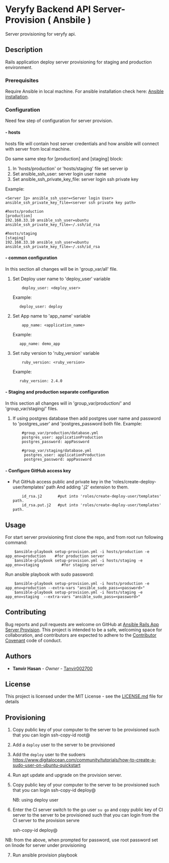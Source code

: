 # Veryfy Backend API Server-Provision ( Ansbile )

Server provisioning for veryfy api.

## Description

Rails application deploy server provisioning for staging and production environment.

### Prerequisites

Require Ansible in local machine.
For ansible installation check here: [Ansible installation](http://docs.ansible.com/ansible/latest/intro_installation.html#installation).

### Configuration

Need few step of configuration for server provision.

#### - hosts

hosts file will contain host server credentials and how ansible will connect with server from local machine.

Do same same step for [production] and [staging] block:

1. In 'hosts/production' or 'hosts/staging' file set server ip
2. Set ansible_ssh_user: server login user name
3. Set ansible_ssh_private_key_file: server login ssh private key

Example:

```
<Server Ip> ansible_ssh_user=<Server login User> ansible_ssh_private_key_file=<server ssh private key path>
```

```
#hosts/production
[production]
192.168.33.10 ansible_ssh_user=ubuntu ansible_ssh_private_key_file=~/.ssh/id_rsa

#hosts/staging
[staging]
192.168.33.10 ansible_ssh_user=ubuntu ansible_ssh_private_key_file=~/.ssh/id_rsa
```

#### - common configuration

In this section all changes will be in 'group_var/all' file.

1. Set Deploy user name to 'deploy_user' variable
   ```
       deploy_user: <deploy_user>
   ```
   Example:
   ```
      deploy_user: deploy
   ```
2. Set App name to 'app_name' variable
   ```
       app_name: <application_name>
   ```
   Example:
   ```
      app_name: demo_app
   ```
3. Set ruby version to 'ruby_version' variable

   ```
       ruby_version: <ruby_version>
   ```

   Example:

   ```
      ruby_version: 2.4.0
   ```

#### - Staging and production separate configuration

In this section all changes will in 'group_var/production/' and 'group_var/staging/' files.

1. If using postgres database then add postgres user name and password to 'postgres_user' and 'postgres_password both file.
   Example:

   ```
       #group_var/production/database.yml
       postgres_user: applicationProduction
       postgres_password: appPassword
   ```

   ```
       #group_var/staging/database.yml
        postgres_user: applicationProduction
        postgres_password: appPassword
   ```

#### - Configure GitHub access key

- Put GitHub access public and private key in the 'roles/create-deploy-user/templates' path And adding '.j2' extension to them.
  ```
      id_rsa.j2       #put into 'roles/create-deploy-user/templates' path.
      id_rsa.put.j2   #put into 'roles/create-deploy-user/templates' path.
  ```

## Usage

For start server provisioning first clone the repo, and from root run following command:

```
    $ansible-playbook setup-provision.yml -i hosts/production -e app_env=production    #for production server
    $ansible-playbook setup-provision.yml -i hosts/staging -e app_env=staging          #for staging server
```

Run ansible playbook with sudo password:

```
    $ansible-playbook setup-provision.yml -i hosts/production -e app_env=production --extra-vars "ansible_sudo_pass=<password>"
    $ansible-playbook setup-provision.yml -i hosts/staging -e app_env=staging  --extra-vars "ansible_sudo_pass=<password>"
```

## Contributing

Bug reports and pull requests are welcome on GitHub at [Ansible Rails App Server Provision](https://github.com/tanvir002700/Ansible-Rails-App-Server-Provision).
This project is intended to be a safe, welcoming space for collaboration,
and contributors are expected to adhere to the [Contributor Covenant](http://contributor-covenant.org) code of conduct.

## Authors

- **Tanvir Hasan** - _Owner_ - [Tanvir002700](https://github.com/tanvir002700)

## License

This project is licensed under the MIT License - see the [LICENSE.md](LICENSE.md) file for details

## Provisioning

1. Copy public key of your computer to the server to be provisioned such that you can login
   ssh-copy-id root@<server-to-be-provisioned>

2. Add a `deploy` user to the server to be provisioned

3. Add the `deploy` user to the sudoers
   https://www.digitalocean.com/community/tutorials/how-to-create-a-sudo-user-on-ubuntu-quickstart

4. Run apt update and upgrade on the provision server.

5. Copy public key of your computer to the server to be provisioned such that you can login
   ssh-copy-id deploy@<server-to-be-provisioned>

   NB: using deploy user

6. Enter the CI server switch to the go user `su go` and copy public key of CI server to the server to be provisioned such that you can login from the CI server to the provision servre

   ssh-copy-id deploy@<server-to-be-provisioned>

NB: from the above, when prompted for password, use root password set on linode for server under provisioning

7. Run ansible provision playbook
